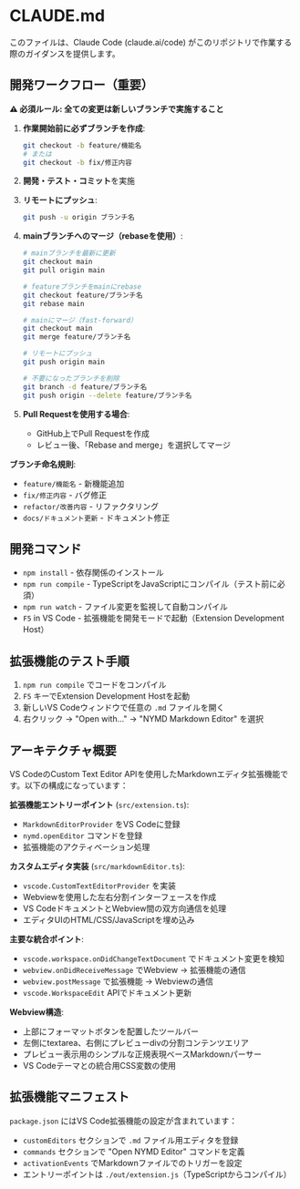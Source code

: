 # CLAUDE.md

このファイルは、Claude Code (claude.ai/code) がこのリポジトリで作業する際のガイダンスを提供します。

## 開発ワークフロー（重要）

**⚠️ 必須ルール: 全ての変更は新しいブランチで実施すること**

1. **作業開始前に必ずブランチを作成**:
   ```bash
   git checkout -b feature/機能名
   # または
   git checkout -b fix/修正内容
   ```

2. **開発・テスト・コミット**を実施

3. **リモートにプッシュ**:
   ```bash
   git push -u origin ブランチ名
   ```

4. **mainブランチへのマージ（rebaseを使用）**:
   ```bash
   # mainブランチを最新に更新
   git checkout main
   git pull origin main
   
   # featureブランチをmainにrebase
   git checkout feature/ブランチ名
   git rebase main
   
   # mainにマージ（fast-forward）
   git checkout main
   git merge feature/ブランチ名
   
   # リモートにプッシュ
   git push origin main
   
   # 不要になったブランチを削除
   git branch -d feature/ブランチ名
   git push origin --delete feature/ブランチ名
   ```

5. **Pull Requestを使用する場合**:
   - GitHub上でPull Requestを作成
   - レビュー後、「Rebase and merge」を選択してマージ

**ブランチ命名規則**:
- `feature/機能名` - 新機能追加
- `fix/修正内容` - バグ修正  
- `refactor/改善内容` - リファクタリング
- `docs/ドキュメント更新` - ドキュメント修正

## 開発コマンド

- `npm install` - 依存関係のインストール
- `npm run compile` - TypeScriptをJavaScriptにコンパイル（テスト前に必須）
- `npm run watch` - ファイル変更を監視して自動コンパイル
- `F5` in VS Code - 拡張機能を開発モードで起動（Extension Development Host）

## 拡張機能のテスト手順

1. `npm run compile` でコードをコンパイル
2. `F5` キーでExtension Development Hostを起動
3. 新しいVS Codeウィンドウで任意の `.md` ファイルを開く
4. 右クリック → "Open with..." → "NYMD Markdown Editor" を選択

## アーキテクチャ概要

VS CodeのCustom Text Editor APIを使用したMarkdownエディタ拡張機能です。以下の構成になっています：

**拡張機能エントリーポイント** (`src/extension.ts`):
- `MarkdownEditorProvider` をVS Codeに登録
- `nymd.openEditor` コマンドを登録
- 拡張機能のアクティベーション処理

**カスタムエディタ実装** (`src/markdownEditor.ts`):
- `vscode.CustomTextEditorProvider` を実装
- Webviewを使用した左右分割インターフェースを作成
- VS CodeドキュメントとWebview間の双方向通信を処理
- エディタUIのHTML/CSS/JavaScriptを埋め込み

**主要な統合ポイント**:
- `vscode.workspace.onDidChangeTextDocument` でドキュメント変更を検知
- `webview.onDidReceiveMessage` でWebview → 拡張機能の通信
- `webview.postMessage` で拡張機能 → Webviewの通信
- `vscode.WorkspaceEdit` APIでドキュメント更新

**Webview構造**:
- 上部にフォーマットボタンを配置したツールバー
- 左側にtextarea、右側にプレビューdivの分割コンテンツエリア
- プレビュー表示用のシンプルな正規表現ベースMarkdownパーサー
- VS Codeテーマとの統合用CSS変数の使用

## 拡張機能マニフェスト

`package.json` にはVS Code拡張機能の設定が含まれています：
- `customEditors` セクションで `.md` ファイル用エディタを登録
- `commands` セクションで "Open NYMD Editor" コマンドを定義
- `activationEvents` でMarkdownファイルでのトリガーを設定
- エントリーポイントは `./out/extension.js`（TypeScriptからコンパイル）